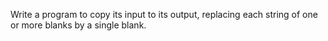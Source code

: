 Write a program to copy its input to its output, replacing each string of one or more blanks by a single blank.
